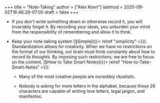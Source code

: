 +++
title = "Note-Taking"
author = ["Alex Koen"]
lastmod = 2020-09-02T16:46:29-07:00
draft = false
+++

-   If you don't write something down or otherwise record it, you will invariably forget it. By recording your ideas, you unburden your mind from the responsibility of remembering and allow it to think.

-   Keep your note-taking system [§Simple]({{< relref "simplicity" >}}). Standardization allows for creativity. When we have no restrictions on the format of our thinking, our brain must think constantly about how to record its thoughts. By imposing such restrictions, we are free to focus on the content. [§How to Take Smart Notes]({{< relref "How-to-Take-Smart-Notes" >}})
    -   Many of the most creative people are incredibly ritualistic.

    -   Nobody is asking for more letters in the alphabet, because those 26 characters are capable of writing love letters, legal jargon, and manifestos.
